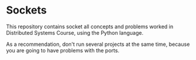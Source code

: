 # Sockets
This repository contains socket all concepts and problems worked in Distributed Systems Course, using the Python language.

As a recommendation, don't run several projects at the same time, because you are going to have problems with the ports.